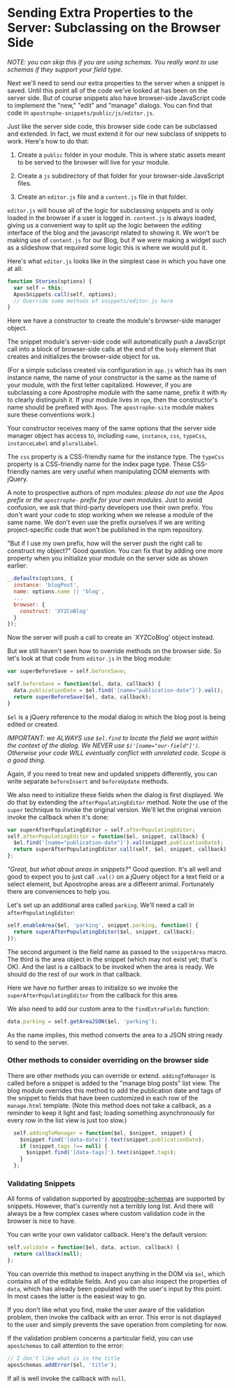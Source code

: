 # Sending Extra Properties to the Server: Subclassing on the Browser Side

*NOTE: you can skip this if you are using schemas. You really want to use schemas if they support your field type.*

Next we'll need to send our extra properties to the server when a snippet is saved. Until this point all of the code we've looked at has been on the server side. But of course snippets also have browser-side JavaScript code to implement the "new," "edit" and "manage" dialogs. You can find that code in `apostrophe-snippets/public/js/editor.js`.

Just like the server side code, this browser side code can be subclassed and extended. In fact, we must extend it for our new subclass of snippets to work. Here's how to do that:

1. Create a `public` folder in your module. This is where static assets meant to be served to the browser will live for your module.

2. Create a `js` subdirectory of that folder for your browser-side JavaScript files.

3. Create an `editor.js` file and a `content.js` file in that folder.

`editor.js` will house all of the logic for subclassing snippets and is only loaded in the browser if a user is logged in. `content.js` is always loaded, giving us a convenient way to split up the logic between the _editing_ interface of the blog and the javascript related to showing it. We won't be making use of `content.js` for our Blog, but if we were making a widget such as a slideshow that required some logic this is where we would put it.

Here's what `editor.js` looks like in the simplest case in which you have one at all:

```javascript
function Stories(options) {
  var self = this;
  AposSnippets.call(self, options);
  // Override some methods of snippets/editor.js here
}
```

Here we have a constructor to create the module's browser-side manager object.

The snippet module's server-side code will automatically push a JavaScript call into a block of browser-side calls at the end of the `body` element that creates and initializes the browser-side object for us.

(For a simple subclass created via configuration in `app.js` which has its own instance name, the name of your constructor is the same as the name of your module, with the first letter capitalized. However, if you are subclassing a core Apostrophe module with the same name, prefix it with `My` to clearly distinguish it. If your module lives in `npm`, then the constructor's name should be prefixed with `Apos`. The `apostrophe-site` module makes sure these conventions work.)

Your constructor receives many of the same options that the server side manager object has access to, including `name`, `instance`, `css`, `typeCss`, `instanceLabel` and `pluralLabel`.

The `css` property is a CSS-friendly name for the instance type. The `typeCss` property is a CSS-friendly name for the index page type. These CSS-friendly names are very useful when manipulating DOM elements with jQuery.

A note to prospective authors of npm modules: *please do not use the Apos prefix or the `apostrophe-` prefix for your own modules*. Just to avoid confusion, we ask that third-party developers use their own prefix. You don't want your code to stop working when we release a module of the same name. We don't even use the prefix ourselves if we are writing project-specific code that won't be published in the npm repository.

"But if I use my own prefix, how will the server push the right call to construct my object?" Good question. You can fix that by adding one more property when you initialize your module on the server side as shown earlier:

```javascript
_.defaults(options, {
  instance: 'blogPost',
  name: options.name || 'blog',
  ...
  browser: {
    construct: 'XYZCoBlog'
  }
});
```

Now the server will push a call to create an `XYZCoBlog' object instead.

But we still haven't seen how to override methods on the browser side. So let's look at that code from `editor.js` in the blog module:

```javascript
var superBeforeSave = self.beforeSave;

self.beforeSave = function($el, data, callback) {
  data.publicationDate = $el.find('[name="publication-date"]').val();
  return superBeforeSave($el, data, callback);
}
```

 `$el` is a jQuery reference to the modal dialog in which the blog post is being edited or created.

*IMPORTANT: we ALWAYS use `$el.find` to locate the field we want within the context of the dialog. We NEVER use `$('[name="our-field"]')`. Otherwise your code WILL eventually conflict with unrelated code. Scope is a good thing.*

Again, if you need to treat new and updated snippets differently, you can write separate `beforeInsert` and `beforeUpdate` methods.

We also need to initialize these fields when the dialog is first displayed. We do that by extending the `afterPopulatingEditor` method. Note the use of the `super` technique to invoke the original version. We'll let the original version invoke the callback when it's done:

```javascript
var superAfterPopulatingEditor = self.afterPopulatingEditor;
self.afterPopulatingEditor = function($el, snippet, callback) {
  $el.find('[name="publication-date"]').val(snippet.publicationDate);
  return superAfterPopulatingEditor.call(self, $el, snippet, callback);
};
```

*"Great, but what about areas in snippets?"* Good question. It's all well and good to expect you to just call `.val()` on a jQuery object for a text field or a select element, but Apostrophe areas are a different animal. Fortunately there are conveniences to help you.

Let's set up an additional area called `parking`. We'll need a call in `afterPopulatingEditor`:

```javascript
self.enableArea($el, 'parking', snippet.parking, function() {
  return superAfterPopulatingEditor($el, snippet, callback);
});
```

The second argument is the field name as passed to the `snippetArea` macro. The third is the area object in the snippet (which may not exist yet; that's OK). And the last is a callback to be invoked when the area is ready. We should do the rest of our work in that callback.

Here we have no further areas to initialize so we invoke the `superAfterPopulatingEditor` from the callback for this area.

We also need to add our custom area to the `findExtraFields` function:

```javascript
data.parking = self.getAreaJSON($el, 'parking');
```

As the name implies, this method converts the area to a JSON string ready to send to the server.

### Other methods to consider overriding on the browser side

There are other methods you can override or extend. `addingToManager` is called before a snippet is added to the "manage blog posts" list view. The blog module overrides this method to add the publication date and tags of the snippet to fields that have been customized in each row of the `manage.html` template. (Note this method does not take a callback, as a reminder to keep it light and fast; loading something asynchronously for every row in the list view is just too slow.)

```javascript
  self.addingToManager = function($el, $snippet, snippet) {
    $snippet.find('[data-date]').text(snippet.publicationDate);
    if (snippet.tags !== null) {
      $snippet.find('[data-tags]').text(snippet.tags);
    }
  };
```

### Validating Snippets

All forms of validation supported by [apostrophe-schemas](https://github.com/punkave/apostrophe-schemas) are supported by snippets. However, that's currently not a terribly long list. And there will always be a few complex cases where custom validation code in the browser is nice to have.

You can write your own validator callback. Here's the default version:

```javascript
self.validate = function($el, data, action, callback) {
  return callback(null);
};
```

You can override this method to inspect anything in the DOM via `$el`, which contains all of the editable fields. And you can also inspect the properties of `data`, which has already been populated with the user's input by this point. In most cases the latter is the easiest way to go.

If you don't like what you find, make the user aware of the validation problem, then invoke the callback with an error. This error is not displayed to the user and simply prevents the save operation from completing for now.

If the validation problem concerns a particular field, you can use `aposSchemas` to call attention to the error:

```javascript
// I don't like what is in the title
aposSchemas.addError($el, 'title');
```

If all is well invoke the callback with `null`.